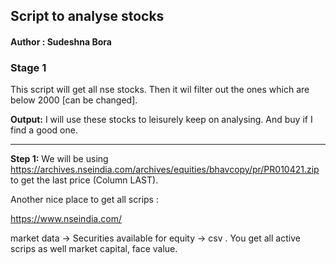 ## Script to analyse stocks 

#### Author : Sudeshna Bora

### Stage 1 

This script will get all nse stocks.
Then it wil filter out the ones which are below 2000 [can be changed].

<b>Output:</b> I will use these stocks to leisurely keep on analysing. 
And buy if I find a good one.

---

<b>Step 1:</b> 
We will be using https://archives.nseindia.com/archives/equities/bhavcopy/pr/PR010421.zip to get the last price (Column LAST). 

Another nice place to get all scrips : 

https://www.nseindia.com/ 

market data -> Securities available for equity -> csv . 
You get all active scrips as well market capital, face value. 